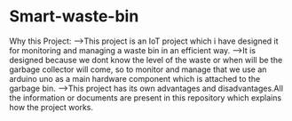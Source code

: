 # Smart-waste-bin
Why this Project:
-->This project is an IoT project which i have designed it for monitoring and managing a waste bin in an efficient way.
-->It is designed because we dont know the level of the waste or when will be the garbage collector will come, so to monitor and manage that we use an arduino uno as a main hardware component which is attached to the garbage bin.
-->This project has its own advantages and disadvantages.All the information or documents are present in this repository which explains how the project works.
